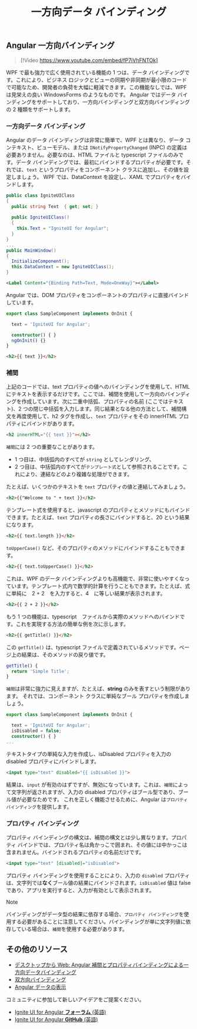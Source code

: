 ﻿---
title: 一方向データ バインディング
_description: WPF vs Angular 比較ガイドは、WPF から Angular への切り替えについてのさまざまな情報を提供します。
_keywords: WPF, Windows Presentation Foundation, Angular, Ignite UI for Angular, 一方向, バインディング
_language: ja
---

## Angular 一方向バインディング

> [!Video https://www.youtube.com/embed/fP7iVhFNTOk]

WPF で最も強力で広く使用されている機能の 1 つは、データ バインディングです。これにより、ビジネス ロジックとビューの同期や非同期が最小限のコードで可能なため、開発者の負荷を大幅に軽減できます。この機能なしでは、WPF は見栄えの良い WindowsForms のようなものです。 
Angular ではデータ バインディングをサポートしており、一方向バインディングと双方向バインディングの 2 種類をサポートします。

### 一方向データ バインディング

Angular のデータ バインディングは非常に簡単で、WPF とは異なり、データ コンテキスト、ビューモデル、または `INotifyPropertyChanged` (INPC) の定義は必要ありません。必要なのは、HTML ファイルと typescript ファイルのみです。データ バインディングでは、最初にバインドするプロパティが必要です。それでは、`text` というプロパティをコンポーネント クラスに追加し、その値を設定しましょう。
WPF では、DataContext を設定し、XAML でプロパティをバインドします。
```csharp
public class IgniteUIClass
{
  public string Text  { get; set; }
  
  public IgniteUIClass()
  { 
    this.Text = "IgniteUI for Angular";
  }
}
...
public MainWindow()
{
  InitializeComponent();
  this.DataContext = new IgniteUIClass();
}
```
```xml
<Label Content="{Binding Path=Text, Mode=OneWay}"></Label>
```
Angular では、DOM プロパティをコンポーネントのプロパティに直接バインドしています。
```typescript
export class SampleComponent implements OnInit {

  text = 'IgniteUI for Angular';

  constructor() { }
  ngOnInit() {}
}
```
```html
<h2>{{ text }}</h2>
```

### 補間

上記のコードでは、text プロパティの値へのバインディングを使用して、HTML にテキストを表示するだけです。ここでは、補間を使用して一方向のバインディングを作成しています。次に二重中括弧、プロパティの名前 (ここではテキスト)、2 つの閉じ中括弧を入力します。同じ結果となる他の方法として、補間構文を再度使用して、h2 タグを作成し、`text` プロパティをその innerHTML プロパティにバインドがあります。
```html
<h2 innerHTML="{{ text }}"></h2>
```
`補間`には 2 つの重要なことがあります。 
- 1 つ目は、中括弧内のすべてが `string` としてレンダリング、
- 2 つ目は、中括弧内のすべてが`テンプレート式`として参照されることです。これにより、連結などのより複雑な処理ができます。

たとえば、いくつかのテキストを `text` プロパティの値と連結してみましょう。
```html
<h2>{{"Welcome to " + text }}</h2>
```
テンプレート式を使用すると、javascript のプロパティとメソッドにもバインドできます。たとえば、`text` プロパティの長さにバインドすると、20 という結果になります。
```html
<h2>{{ text.length }}</h2>
```
`toUpperCase()` など、そのプロパティのメソッドにバインドすることもできます。
```html
<h2>{{ text.toUpperCase() }}</h2>
```
これは、WPF のデータ バインディングよりも高機能で、非常に使いやすくなっています。テンプレート式内で数学的計算を行うこともできます。たとえば、式に単純に　2 + 2　を入力すると、4　に等しい結果が表示されます。
```html
<h2>{{ 2 + 2 }}</h2>
```
もう 1 つの機能は、typescript　ファイルから実際のメソッドへのバインドです。これを実現する方法の簡単な例を次に示します。
```html
<h2>{{ getTitle() }}</h2>
```
この `getTitle()` は、typescript ファイルで定義されているメソッドです。ページ上の結果は、そのメソッドの戻り値です。
```typescript
getTitle() {
  return 'Simple Title';
}
```

`補間`は非常に強力に見えますが、たとえば、**string** のみを表すという制限があります。
それでは、コンポーネント クラスに単純なブール プロパティを作成しましょう。
```typescript
export class SampleComponent implements OnInit {

  text = 'IgniteUI for Angular';
  isDisabled = false;
  constructor() { }
...
```
テキストタイプの単純な入力を作成し、isDisabled プロパティを入力の disabled プロパティにバインドします。
```html
<input type="text" disabled="{{ isDisabled }}">
```
結果は、`input` が有効のはずですが、無効になっています。これは、`補間`によって文字列が返されますが、入力の disabled プロパティはブール型であり、ブール値が必要なためです。
これを正しく機能させるために、Angular は`プロパティ　バインディング`を提供します。 

### プロパティ バインディング

プロパティ バインディングの構文は、補間の構文とは少し異なります。プロパティ バインドでは、プロパティ名は角かっこで囲まれ、その値には中かっこは含まれません。バインドされるプロパティの名前だけです。  

```html
<input type="text" [disabled]="isDisabled">
```
プロパティ バインディングを使用することにより、入力の `disabled` プロパティは、文字列では**なく**ブール値の結果にバインドされます。`isDisabled` 値は false であり、アプリを実行すると、入力が有効として表示されます。

> [!NOTE]
> バインディングがデータ型の結果に依存する場合、`プロパティ バインディング`を使用する必要があることに注意してください。バインディングが単に文字列値に依存している場合は、`補間`を使用する必要があります。

## その他のリソース
* [デスクトップから Web: 
 Angular 補間とプロパティバインディングによる一方向データバインディング](https://www.youtube.com/watch?v=fP7iVhFNTOk&list=PLG8rj6Rr0BU-AqcJMuwggKy0GMIkjkt3j)
* [双方向バインディング](two_way_binding.md)
* [Angular データの表示](https://angular.io/guide/displaying-data#displaying-data)

<div class="divider--half"></div>
コミュニティに参加して新しいアイデアをご提案ください。

* [Ignite UI for Angular **フォーラム** (英語) ](https://www.infragistics.com/community/forums/f/ignite-ui-for-angular)
* [Ignite UI for Angular **GitHub** (英語) ](https://github.com/IgniteUI/igniteui-angular)
